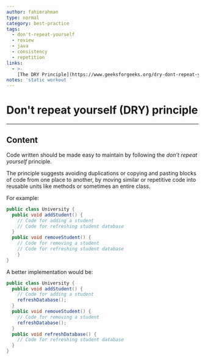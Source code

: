 ```yaml
---
author: fahimrahman
type: normal
category: best-practice
tags:
  - don't-repeat-yourself
  - review
  - java
  - consistency
  - repetition
links:
  - >-
    [The DRY Principle](https://www.geeksforgeeks.org/dry-dont-repeat-yourself-principle-in-java-with-examples/){website}
notes: 'static workout '
---
```


# Don't repeat yourself (DRY) principle


---

## Content

Code written should be made easy to maintain by following the *don’t repeat yourself* principle. 

The principle suggests avoiding duplications or copying and pasting blocks of code from one place to another, by moving similar or repetitive code into reusable units like methods or sometimes an entire class. 

For example:

```java
public class University {
  public void addStudent() {
    // Code for adding a student
    // Code for refreshing student database
  }
  public void removeStudent() {
    // Code for removing a student
    // Code for refreshing student database
	}
}
```

A better implementation would be:

```java
public class University {
  public void addStudent() {
    // Code for adding a student
    refreshDatabase();
  }
  public void removeStudent() {
    // Code for removing a student
    refreshDatabase();
  }
  public void refreshDatabase() {
    // Code for refreshing student database
  }
}
```
